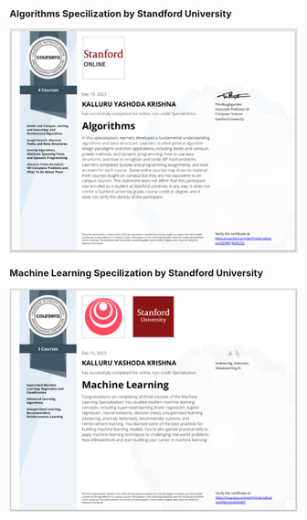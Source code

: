 

### Algorithms Specilization by Standford University
<img src="alg.png" alt="">



### Machine Learning Specilization by Standford University

<img src="ml.png" alt="">

